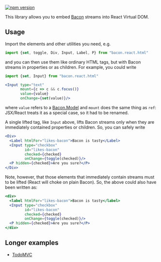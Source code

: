 [![npm version](https://badge.fury.io/js/bacon.react.html.svg)](http://badge.fury.io/js/bacon.react.html)

This library allows you to embed [Bacon](https://github.com/baconjs/bacon.js)
streams into React Virtual DOM.

## Usage

Import the elements and other utilities you need, e.g.

```jsx
import {set, toggle, Div, Input, Label, P} from "bacon.react.html"
```

and you can then use them like ordinary HTML tags, but with Bacon streams in
properties or as children.  For example, you could write

```jsx
import {set, Input} from "bacon.react.html"

<Input type="text"
       mount={c => c && c.focus()}
       value={value}
       onChange={set(value)}/>
```

where `value` refers to a [Bacon.Model](https://github.com/baconjs/bacon.model)
and `mount` does the same thing as `ref`: JSX/React treats it as a special case,
so it had to be renamed.

A single lifted tag, like `Input` above, lifts Bacon streams only when they are
immediately contained properties or children.  So, you can safely write

```jsx
<Div>
  <Label htmlFor="likes-bacon">Bacon is tasty</Label>
  <Input type="checkbox"
         id="likes-bacon"
         checked={checked}
         onChange={toggle(checked)}/>
  <P hidden={checked}>Are you sure?</P>
</Div>
```

Note, however, that those elements that immediately contain streams must to be
lifted (React will choke on plain Bacon).  So, the above could also have been
written as:

```jsx
<div>
  <label htmlFor="likes-bacon">Bacon is tasty</label>
  <Input type="checkbox"
         id="likes-bacon"
         checked={checked}
         onChange={toggle(checked)}/>
  <P hidden={checked}>Are you sure?</P>
</div>
```

## Longer examples

* [TodoMVC](https://github.com/polytypic/atomi-todomvc)
